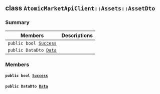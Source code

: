 ## class `AtomicMarketApiClient::Assets::AssetDto` 

### Summary

 Members                        | Descriptions                                
--------------------------------|---------------------------------------------
`public bool `[`Success`](#class_atomic_market_api_client_1_1_assets_1_1_asset_dto_1a506fb037fbb6bfe8f254c021a2c3cfac) | 
`public DataDto `[`Data`](#class_atomic_market_api_client_1_1_assets_1_1_asset_dto_1a65c0779654774581967081cf3136bd84) | 

### Members

#### `public bool `[`Success`](#class_atomic_market_api_client_1_1_assets_1_1_asset_dto_1a506fb037fbb6bfe8f254c021a2c3cfac) 

#### `public DataDto `[`Data`](#class_atomic_market_api_client_1_1_assets_1_1_asset_dto_1a65c0779654774581967081cf3136bd84) 

